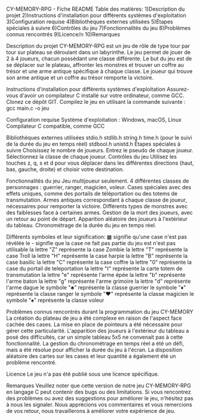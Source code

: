 #
CY-MEMORY-RPG - Fiche README
Table des matières:
1)Description du projet
2)Instructions d'installation pour différents systèmes d'exploitation
3)Configuration requise
4)Bibliothèques externes utilisées
5)Étapes spéciales à suivre
6)Contrôles du jeu
7)Fonctionnalités du jeu
8)Problèmes connus rencontrés
9)Licence/n
10)Remarques

Description du projet
CY-MEMORY-RPG est un jeu de rôle de type tour par tour sur plateau se déroulant dans un labyrinthe. Le jeu permet de jouer de 2 à 4 joueurs, chacun possédant une classe différente. Le but du jeu est de se déplacer sur le plateau, affronter les monstres et trouver un coffre au trésor et une arme antique spécifique à chaque classe. Le joueur qui trouve son arme antique et un coffre au trésor remporte la victoire.

Instructions d'installation pour différents systèmes d'exploitation
Assurez-vous d'avoir un compilateur C installé sur votre ordinateur, comme GCC.
Clonez ce dépôt GIT.
Compilez le jeu en utilisant la commande suivante :
gcc main.c -o jeu

Configuration requise
Système d'exploitation : Windows, macOS, Linux
Compilateur C compatible, comme GCC

Bibliothèques externes utilisées
stdio.h
stdlib.h
string.h
time.h (pour le suivi de la durée du jeu en temps réel)
stdbool.h
unistd.h
Étapes spéciales à suivre
Choisissez le nombre de joueurs.
Entrez le pseudo de chaque joueur.
Sélectionnez la classe de chaque joueur.
Contrôles du jeu
Utilisez les touches z, q, s et d pour vous déplacer dans les différentes directions (haut, bas, gauche, droite) et choisir votre destination.

Fonctionnalités du jeu
Jeu multijoueur seulement.
4 différentes classes de personnages : guerrier, ranger, magicien, voleur.
Cases spéciales avec des effets uniques, comme des portails de téléportation ou des totems de transmutation.
Armes antiques correspondant à chaque classe de joueur, nécessaires pour remporter la victoire.
Différents types de monstres avec des faiblesses face à certaines armes.
Gestion de la mort des joueurs, avec un retour au point de départ.
Apparition aléatoire des joueurs à l'extérieur du tableau.
Chronométrage de la durée du jeu en temps réel.


Différents symboles et leur signification:
▩ signifie qu'une case n'est pas révélée
le - signifie que la case ne fait pas partie du jeu est n'est pas utilisable
la lettre "Z" représente la case Zombie
la lettre "T" représente la case Troll
la lettre "H" représente la case harpie
la lettre "B" représente la case basilic
la lettre "C" représente la case coffre
la lettre "0" représente la case  du portail de teleportation
la lettre "t" représente la carte totem de transmutation
la lettre "e" représente l'arme épée
la lettre "b" représente l'arme baton
la lettre "g" représente l'arme grimoire
la lettre "d" représente l'arme dague
le symbole "♣" représente la classe guerrier
le symbole "♦" représente la classe  ranger
le symbole "♥" représente la classe magicien
le symbole "♠" représente la classe voleur



Problèmes connus rencontrés durant la programmation du jeu CY-MEMORY
La création du plateau de jeu a été complexe en raison de l'aspect face cachée des cases. La mise en place de pointeurs a été nécessaire pour gérer cette particularité.
L'apparition des joueurs à l'extérieur du tableau a posé des difficultés, car un simple tableau 5x5 ne convenait pas à cette fonctionnalité.
La gestion du chronométrage en temps réel a été un défi, mais a été résolue pour afficher la durée du jeu à l'écran.
La disposition aléatoire des cartes sur les cases et leur quantité a également été un problème rencontré.

Licence
Le jeu n'a pas été publié sous une licence spécifique.

Remarques
Veuillez noter que cette version de notre jeu CY-MEMORY-RPG en langage C peut contenir des bugs ou des limitations. Si vous rencontrez des problèmes ou avez des suggestions pour améliorer le jeu, n'hésitez pas à nous les signaler. Nous apprécions vos commentaires et vous remercions de vos retour, nous  travaillerons à améliorer votre expérience de jeu.
